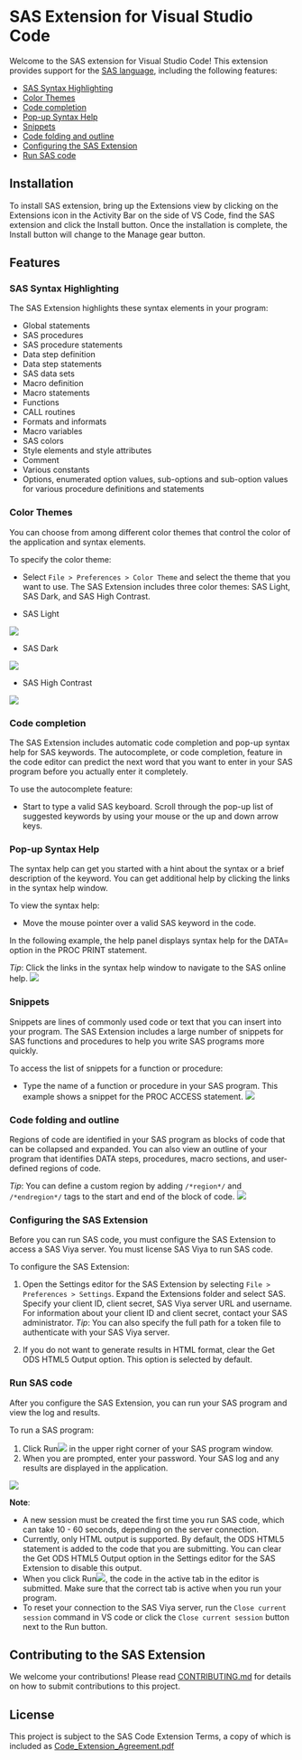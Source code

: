 # SAS Extension for Visual Studio Code

Welcome to the SAS extension for Visual Studio Code! This extension provides support for the [SAS language](https://go.documentation.sas.com/doc/en/pgmsascdc/9.4_3.5/lrcon/titlepage.htm), including the following features:

- [SAS Syntax Highlighting](#sas-syntax-highlighting)
- [Color Themes](#color-themes)
- [Code completion](#code-completion)
- [Pop-up Syntax Help](#pop-up-syntax-help)
- [Snippets](#snippets)
- [Code folding and outline](#code-folding-and-outline)
- [Configuring the SAS Extension](#configuring-the-sas-extension)
- [Run SAS code](#run-sas-code)

## Installation

To install SAS extension, bring up the Extensions view by clicking on the Extensions icon in the Activity Bar on the side of VS Code, find the SAS extension and click the Install button. Once the installation is complete, the Install button will change to the Manage gear button.

## Features

### SAS Syntax Highlighting

The SAS Extension highlights these syntax elements in your program:

- Global statements
- SAS procedures
- SAS procedure statements
- Data step definition
- Data step statements
- SAS data sets
- Macro definition
- Macro statements
- Functions
- CALL routines
- Formats and informats
- Macro variables
- SAS colors
- Style elements and style attributes
- Comment
- Various constants
- Options, enumerated option values, sub-options and sub-option values for various procedure definitions and statements

### Color Themes

You can choose from among different color themes that control the color of the application and syntax elements.

To specify the color theme:

- Select `File > Preferences > Color Theme` and select the theme that you want to use. The SAS Extension includes three color themes: SAS Light, SAS Dark, and SAS High Contrast.

- SAS Light

<img src="doc/images/Illuminate.PNG"/>

- SAS Dark

<img src="doc/images/Ignite.PNG"/>

- SAS High Contrast

<img src="doc/images/HighContrast.PNG"/>

### Code completion

The SAS Extension includes automatic code completion and pop-up syntax help for SAS keywords. The autocomplete, or code completion, feature in the code editor can predict the next word that you want to enter in your SAS program before you actually enter it completely.

To use the autocomplete feature:

- Start to type a valid SAS keyboard. Scroll through the pop-up list of suggested keywords by using your mouse or the up and down arrow keys.

### Pop-up Syntax Help

The syntax help can get you started with a hint about the syntax or a brief description of the keyword. You can get additional help by clicking the links in the syntax help window.

To view the syntax help:

- Move the mouse pointer over a valid SAS keyword in the code.

In the following example, the help panel displays syntax help for the DATA= option in the PROC PRINT statement.

_Tip_: Click the links in the syntax help window to navigate to the SAS online help.
<img src="doc/images/CodeCompletion.PNG"/>

### Snippets

Snippets are lines of commonly used code or text that you can insert into your program. The SAS Extension includes a large number of snippets for SAS functions and procedures to help you write SAS programs more quickly.

To access the list of snippets for a function or procedure:

- Type the name of a function or procedure in your SAS program. This example shows a snippet for the PROC ACCESS statement.
  <img src="doc/images/Snippets.PNG"/>

### Code folding and outline

Regions of code are identified in your SAS program as blocks of code that can be collapsed and expanded. You can also view an outline of your program that identifies DATA steps, procedures, macro sections, and user-defined regions of code.

_Tip_: You can define a custom region by adding `/*region*/` and `/*endregion*/` tags to the start and end of the block of code.
<img src="doc/images/Folding.PNG"/>

### Configuring the SAS Extension

Before you can run SAS code, you must configure the SAS Extension to access a SAS Viya server. You must license SAS Viya to run SAS code.

To configure the SAS Extension:

1. Open the Settings editor for the SAS Extension by selecting `File > Preferences > Settings`. Expand the Extensions folder and select SAS. Specify your client ID, client secret, SAS Viya server URL and username. For information about your client ID and client secret, contact your SAS administrator. _Tip_: You can also specify the full path for a token file to authenticate with your SAS Viya server.

2. If you do not want to generate results in HTML format, clear the Get ODS HTML5 Output option. This option is selected by default.

### Run SAS code

After you configure the SAS Extension, you can run your SAS program and view the log and results.

To run a SAS program:

1. Click Run<img src="icons/light/submitSASCode.svg"/> in the upper right corner of your SAS program window.
2. When you are prompted, enter your password. Your SAS log and any results are displayed in the application.

<img src="doc/images/RunResult.PNG"/>

**Note**:

- A new session must be created the first time you run SAS code, which can take 10 - 60 seconds, depending on the server connection.
- Currently, only HTML output is supported. By default, the ODS HTML5 statement is added to the code that you are submitting. You can clear the Get ODS HTML5 Output option in the Settings editor for the SAS Extension to disable this output.
- When you click Run<img src="icons/light/submitSASCode.svg"/>, the code in the active tab in the editor is submitted. Make sure that the correct tab is active when you run your program.
- To reset your connection to the SAS Viya server, run the `Close current session` command in VS code or click the `Close current session` button next to the Run button.

## Contributing to the SAS Extension

We welcome your contributions! Please read [CONTRIBUTING.md](/CONTRIBUTING.md) for details on how to submit contributions to this project.

## License

This project is subject to the SAS Code Extension Terms, a copy of which is included as [Code_Extension_Agreement.pdf](/Code_Extension_Agreement.pdf)
